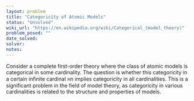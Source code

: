 ```yaml
---
layout: problem
title: "Categoricity of Atomic Models"
status: "Unsolved"
wiki_url: "https://en.wikipedia.org/wiki/Categorical_(model_theory)"
problem_posed: ""
date_solved:
solver:
notes:
---
```

Consider a complete first-order theory where the class of atomic models is categorical in some cardinality. The question is whether this categoricity in a certain infinite cardinal ℵn implies categoricity in all cardinalities. This is a significant problem in the field of model theory, as categoricity in various cardinalities is related to the structure and properties of models.